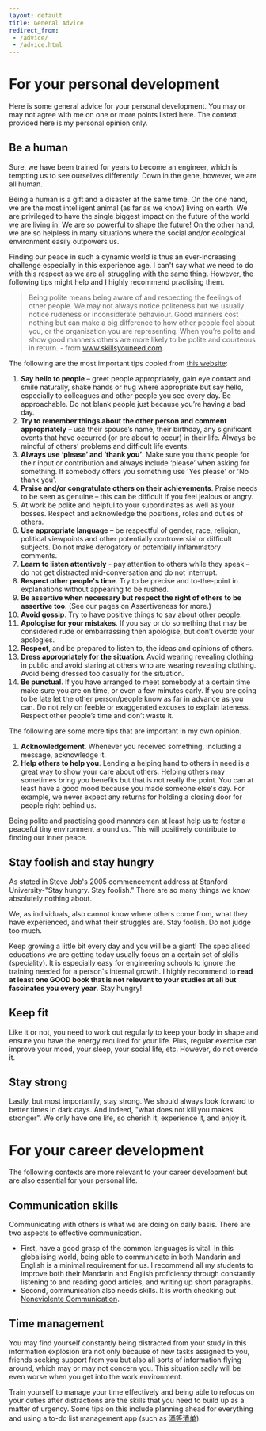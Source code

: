 ```yaml
---
layout: default
title: General Advice
redirect_from: 
 - /advice/
 - /advice.html
---
```


# For your personal development
Here is some general advice for your personal development. You may or may not agree with me on one or more points listed here. The context provided here is my personal opinion only.

## Be a human
Sure, we have been trained for years to become an engineer, which is tempting us to see ourselves differently. Down in the gene, however, we are all human.

Being a human is a gift and a disaster at the same time. On the one hand, we are the most intelligent animal (as far as we know) living on earth. We are privileged to have the single biggest impact on the future of the world we are living in. We are so powerful to shape the future! On the other hand, we are so helpless in many situations where the social and/or ecological environment easily outpowers us.

Finding our peace in such a dynamic world is thus an ever-increasing challenge especially in this experience age. I can't say what we need to do with this respect as we are all struggling with the same thing. However, the following tips might help and I highly recommend practising them.

> Being polite means being aware of and respecting the feelings of other people.  We may not always notice politeness but we usually notice rudeness or inconsiderate behaviour. Good manners cost nothing but can make a big difference to how other people feel about you, or the organisation you are representing. When you’re polite and show good manners others are more likely to be polite and courteous in return. - from www.skillsyouneed.com.

The following are the most important tips copied from [this website](https://www.skillsyouneed.com/ips/politeness.html):
1. **Say hello to people** – greet people appropriately, gain eye contact and smile naturally, shake hands or hug where appropriate but say hello, especially to colleagues and other people you see every day. Be approachable. Do not blank people just because you’re having a bad day.
2. **Try to remember things about the other person and comment appropriately** – use their spouse’s name, their birthday, any significant events that have occurred (or are about to occur) in their life.  Always be mindful of others’ problems and difficult life events.
3. **Always use ‘please’ and ‘thank you’**.  Make sure you thank people for their input or contribution and always include ‘please’ when asking for something. If somebody offers you something use 'Yes please' or 'No thank you'.
4. **Praise and/or congratulate others on their achievements**.  Praise needs to be seen as genuine – this can be difficult if you feel jealous or angry.
5. At work be polite and helpful to your subordinates as well as your bosses.  Respect and acknowledge the positions, roles and duties of others.
6. **Use appropriate language** – be respectful of gender, race, religion, political viewpoints and other potentially controversial or difficult subjects.  Do not make derogatory or potentially inflammatory comments.
7. **Learn to listen attentively** - pay attention to others while they speak – do not get distracted mid-conversation and do not interrupt.
8. **Respect other people's time**.  Try to be precise and to-the-point in explanations without appearing to be rushed.
9. **Be assertive when necessary but respect the right of others to be assertive too**.  (See our pages on Assertiveness for more.)
10. **Avoid gossip**.  Try to have positive things to say about other people.
11. **Apologise for your mistakes**.  If you say or do something that may be considered rude or embarrassing then apologise, but don’t overdo your apologies. 
12. **Respect**, and be prepared to listen to, the ideas and opinions of others.
13. **Dress appropriately for the situation**.  Avoid wearing revealing clothing in public and avoid staring at others who are wearing revealing clothing.  Avoid being dressed too casually for the situation. 
14. **Be punctual**.  If you have arranged to meet somebody at a certain time make sure you are on time, or even a few minutes early.  If you are going to be late let the other person/people know as far in advance as you can.  Do not rely on feeble or exaggerated excuses to explain lateness.  Respect other people’s time and don’t waste it. 

The following are some more tips that are important in my own opinion.
1. **Acknowledgement**. Whenever you received something, including a message, acknowledge it.
2. **Help others to help you**. Lending a helping hand to others in need is a great way to show your care about others. Helping others may sometimes bring you benefits but that is not really the point. You can at least have a good mood because you made someone else's day. For example, we never expect any returns for holding a closing door for people right behind us. 

Being polite and practising good manners can at least help us to foster a peaceful tiny environment around us. This will positively contribute to finding our inner peace.

## Stay foolish and stay hungry
As stated in Steve Job's 2005 commencement address at Stanford University-"Stay hungry. Stay foolish." There are so many things we know absolutely nothing about. 

We, as individuals, also cannot know where others come from, what they have experienced, and what their struggles are. Stay foolish. Do not judge too much.

Keep growing a little bit every day and you will be a giant! The specialised educations we are getting today usually focus on a certain set of skills (speciality). It is especially easy for engineering schools to ignore the training needed for a person's internal growth. I highly recommend to **read at least one GOOD book that is not relevant to your studies at all but fascinates you every year**. Stay hungry!

## Keep fit
Like it or not, you need to work out regularly to keep your body in shape and ensure you have the energy required for your life. Plus, regular exercise can improve your mood, your sleep, your social life, etc. However, do not overdo it.

## Stay strong
Lastly, but most importantly, stay strong. We should always look forward to better times in dark days. And indeed, "what does not kill you makes stronger". We only have one life, so cherish it, experience it, and enjoy it.

# For your career development
The following contexts are more relevant to your career development but are also essential for your personal life.
## Communication skills
Communicating with others is what we are doing on daily basis. There are two aspects to effective communication. 
- First, have a good grasp of the common languages is vital. In this globalising world, being able to communicate in both Mandarin and English is a minimal requirement for us. I recommend all my students to improve both their Mandarin and English proficiency through constantly listening to and reading good articles, and writing up short paragraphs.
- Second, communication also needs skills. It is worth checking out [Noneviolente Communication](https://item.jd.com/12419935.html).

## Time management
You may find yourself constantly being distracted from your study in this information explosion era not only because of new tasks assigned to you, friends seeking support from you but also all sorts of information flying around, which may or may not concern you. This situation sadly will be even worse when you get into the work environment.

Train yourself to manage your time effectively and being able to refocus on your duties after distractions are the skills that you need to build up as a matter of urgency. Some tips on this include planning ahead for everything and using a to-do list management app (such as [滴答清单](https://dida365.com/)).

<!-- ## Productivities guides -->

